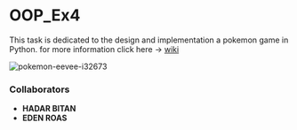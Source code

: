 # OOP_Ex4
This task is dedicated to the design and implementation a pokemon game in Python.
for more information click here -> 
[wiki](https://github.com/HadarBitan/OOP_Ex3/wiki/)

![pokemon-eevee-i32673](https://user-images.githubusercontent.com/86705118/148672730-90391a6a-5d3e-4313-a831-4eaad38ce107.jpg)


### Collaborators
  + **HADAR BITAN**
  + **EDEN ROAS**
